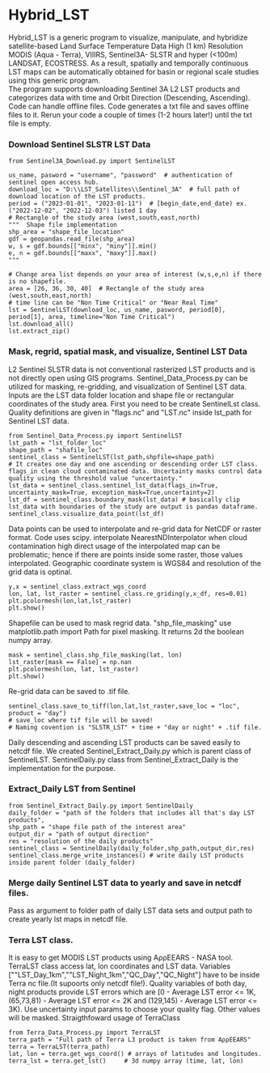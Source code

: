 # Hybrid_LST
Hybrid_LST is a generic program to visualize, manipulate, and hybridize satellite-based Land Surface Temperature Data High (1 km) Resolution MODIS (Aqua - Terra),  VIIIRS, Sentinel3A- SLSTR and hyper (<100m) LANDSAT, ECOSTRESS. As a result, spatially and temporally continuous LST maps can be automatically obtained for basin or regional scale studies using this generic program.  
The program supports downloading Sentinel 3A L2 LST products and categorizes data with time and Orbit Direction (Descending, Ascending). Code can handle offline files. Code generates a txt file and saves offline files to it. Rerun your code a couple of times (1-2 hours later!) until the txt file is empty. 

### **Download Sentinel SLSTR LST Data**

```
from Sentinel3A_Download.py import SentinelLST

us_name, pasword = "username", "password"  # authentication of sentinel open access hub.
download_loc = "D:\\LST_Satellites\\Sentinel_3A"  # full path of download location of the LST products.
period = ("2023-01-01", "2023-01-11")  # [begin_date,end_date) ex.("2022-12-02", "2022-12-03") listed 1 day
# Rectangle of the study area (west,south,east,north)
"""  Shape file implementation  
shp_area = "shape_file_location"
gdf = geopandas.read_file(shp_area)
w, s = gdf.bounds[["minx", "miny"]].min()
e, n = gdf.bounds[["maxx", "maxy"]].max()
"""

# Change area list depends on your area of interest (w,s,e,n) if there is no shapefile.
area = [26, 36, 30, 40]  # Rectangle of the study area (west,south,east,north)
# time line can be "Non Time Critical" or "Near Real Time"
lst = SentinelLST(download_loc, us_name, pasword, period[0], period[1], area, timeline="Non Time Critical")
lst.download_all()
lst.extract_zip()
```
<!-- #### Code Outputs
![solarized palettes](https://github.com/OnurSahin20/Hybrid_LST/blob/main/xxxx.PNG?raw=true)


#### Folder Outputs
![solarized palettes](https://github.com/OnurSahin20/Hybrid_LST/blob/main/loc.PNG?raw=true) -->

### Mask, regrid, spatial mask, and visualize, Sentinel LST Data
L2 Sentinel SLSTR data is not conventional rasterized LST products and is not directly open using GIS programs. Sentinel_Data_Process.py can be utilized for masking, re-gridding, and visualization of Sentinel LST data. Inputs are the LST data folder location and shape file or rectangular coordinates of the study area. First you need to be create SentinelLst class. Quality definitions are given in "flags.nc" and "LST.nc" inside lst_path for Sentinel LST data.
```
from Sentinel_Data_Process.py import SentinelLST
lst_path = "lst_folder_loc"
shape_path = "shafile_loc"
sentinel_class = SentinelLST(lst_path,shpfile=shape_path)
# It creates one day and one ascending or descending order LST class.  flags_in clean cloud contaminated data. Uncertainty masks control data quality using the threshold value "uncertainty."
lst_data = sentinel_class.sentinel_lst_data(flags_in=True, uncertainty_mask=True, exception_mask=True,uncertainty=2)
lst_df = sentinel_class.boundary_mask(lst_data) # basically clip lst_data with boundaries of the study are output is pandas dataframe.
sentinel_class.visualize_data_point(lst_df)
```
<!-- ![solarized palettes](https://github.com/OnurSahin20/Hybrid_LST/blob/main/visualize_point.png?raw=true) -->

Data points can be used to interpolate and re-grid data for NetCDF or raster format. Code uses scipy. interpolate NearestNDInterpolator when cloud contamination high direct usage of the interpolated map can be problematic; hence if there are points inside some raster, those values interpolated. Geographic coordinate system is WGS84 and resolution of the grid data is optinal.
```
y,x = sentinel_class.extract_wgs_coord
lon, lat, lst_raster = sentinel_class.re_griding(y,x_df, res=0.01)
plt.pcolormesh(lon,lat,lst_raster)
plt.show()
```
<!-- ![solarized palettes](https://github.com/OnurSahin20/Hybrid_LST/blob/main/regrid2.png?raw=true) -->
Shapefile can be used to mask regrid data. "shp_file_masking" use matplotlib.path import Path for pixel masking. It returns 2d the boolean numpy array.
```
mask = sentinel_class.shp_file_masking(lat, lon)
lst_raster[mask == False] = np.nan
plt.pcolormesh(lon, lat, lst_raster)
plt.show()
```
<!-- ![solarized palettes](https://github.com/OnurSahin20/Hybrid_LST/blob/main/mask.png?raw=true) -->

Re-grid data can be saved to .tif file.
```
sentinel_class.save_to_tiff(lon,lat,lst_raster,save_loc = "loc", product = "day") 
# save_loc where tif file will be saved!
# Naming covention is "SLSTR_LST" + time + "day or night" + .tif file.
```
Daily descending and ascending LST products can be saved easily to netcdf file. We created Sentinel_Extract_Daily.py 
which is parent class of SentinelLST. SentinelDaily.py class from Sentinel_Extract_Daily is the implementation for the purpose.

### Extract_Daily LST from Sentinel
```
from Sentinel_Extract_Daily.py import SentinelDaily
daily_folder = "path of the folders that includes all that's day LST products",
shp_path = "shape file path of the interest area"
output_dir = "path of output direction"
res = "resolution of the daily products"
sentinel_class = SentinelDaily(daily_folder,shp_path,output_dir,res)
sentinel_class.merge_write_instances() # write daily LST products inside parent folder (daily_folder)
```
### Merge daily Sentinel LST data to yearly and save in netcdf files.
Pass as argument to folder path of daily LST data sets and output path to create yearly lst maps in netcdf file.


### Terra LST class.
It is easy to get MODIS LST products using AρρEEARS - NASA tool. TerraLST class access lat, lon coordinates and LST data. Variables [""LST_Day_1km",""LST_Night_1km","QC_Day","QC_Night"] have to be inside Terra nc file.(It supoorts only netcdf file!). Quality variables of both day, night products provide LST errors which are [0 - Average LST error <= 1K, (65,73,81) - Average LST error <= 2K and (129,145) - Average LST error <= 3K). Use uncertainty input params to choose your quality flag. Other values will be masked. Straigthfoward usage of TerraClass 
```
from Terra_Data_Process.py import TerraLST
terra_path = "Full path of Terra L3 product is taken from AρρEEARS"
terra = TerraLST(terra_path)
lat, lon = terra.get_wgs_coord() # arrays of latitudes and longitudes.
terra_lst = terra.get_lst()     # 3d numpy array (time, lat, lon)
```

